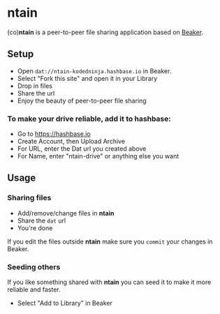 # ntain
(co)__ntain__ is a peer-to-peer file sharing application based on [Beaker](https://beakerbrowser.com/).

## Setup
- Open ```dat://ntain-kodedninja.hashbase.io``` in Beaker.
- Select "Fork this site" and open it in your Library
- Drop in files
- Share the url
- Enjoy the beauty of peer-to-peer file sharing

### To make your drive reliable, add it to hashbase:
- Go to https://hashbase.io
- Create Account, then Upload Archive
- For URL, enter the Dat url you created above
- For Name, enter "ntain-drive" or anything else you want

## Usage
### Sharing files
- Add/remove/change files in __ntain__
- Share the ```dat``` url
- You're done

If you edit the files outside __ntain__ make sure you ```commit``` your changes in Beaker.

### Seeding others
If you like something shared with __ntain__ you can seed it to make it more reliable and faster.
- Select "Add to Library" in Beaker

